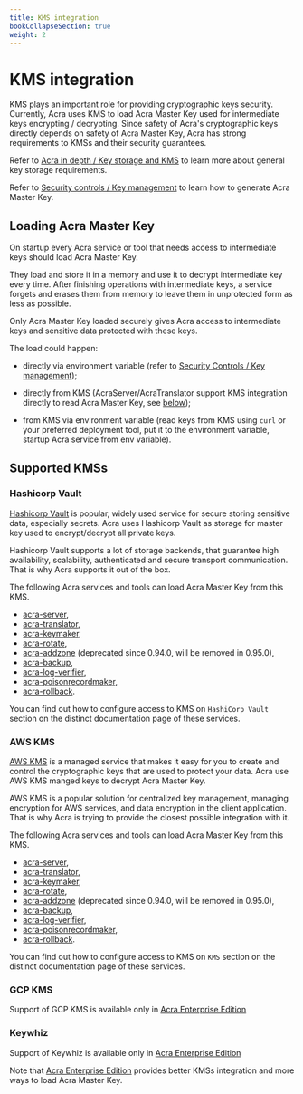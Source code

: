 ```yaml
---
title: KMS integration
bookCollapseSection: true
weight: 2
---
```


# KMS integration

KMS plays an important role for providing cryptographic keys security. Currently, Acra uses KMS to load Acra Master Key used for intermediate keys encrypting / decrypting.
Since safety of Acra's cryptographic keys directly depends on safety of Acra Master Key, Acra has strong requirements to KMSs and their security guarantees.

Refer to [Acra in depth / Key storage and KMS](/acra/acra-in-depth/architecture/key-storage-and-kms/) to learn more about general key storage requirements.

Refer to [Security controls / Key management](/acra/security-controls/key-management/) to learn how to generate Acra Master Key.


## Loading Acra Master Key

On startup every Acra service or tool that needs access to intermediate keys should load Acra Master Key. 

They load and store it in a memory and use it to decrypt intermediate key every time. After finishing operations with intermediate keys, a service forgets and erases them from memory to leave them in unprotected form as less as possible.

Only Acra Master Key loaded securely gives Acra access to intermediate keys and sensitive data protected with these keys.


The load could happen:

* directly via environment variable (refer to [Security Controls / Key management](/acra/security-controls/key-management/operations/generation/#master-keys));

* directly from KMS (AcraServer/AcraTranslator support KMS integration directly to read Acra Master Key, see [below](#supported-kmss));

* from KMS via environment variable (read keys from KMS using `curl` or your preferred deployment tool, put it to the environment variable, startup Acra service from env variable).


## Supported KMSs

### Hashicorp Vault

[Hashicorp Vault](https://www.vaultproject.io/) is popular, widely used service for secure storing sensitive data, 
especially secrets. Acra uses Hashicorp Vault as storage for master key used to encrypt/decrypt all private keys.

Hashicorp Vault supports a lot of storage backends, that guarantee high availability, scalability, authenticated and 
secure transport communication. That is why Acra supports it out of the box.


The following Acra services and tools can load Acra Master Key from this KMS. 

* [acra-server](/acra/configuring-maintaining/general-configuration/acra-server/#hashicorp-vault),
* [acra-translator](/acra/configuring-maintaining/general-configuration/acra-translator/#hashicorp-vault),
* [acra-keymaker](/acra/configuring-maintaining/general-configuration/acra-keymaker/#hashicorp-vault),
* [acra-rotate](/acra/configuring-maintaining/general-configuration/acra-rotate/#hashicorp-vault), 
* [acra-addzone](/acra/configuring-maintaining/general-configuration/acra-addzone/#hashicorp-vault) (deprecated since 0.94.0, will be removed in 0.95.0),
* [acra-backup](/acra/configuring-maintaining/general-configuration/acra-backup/#hashicorp-vault),
* [acra-log-verifier](/acra/configuring-maintaining/general-configuration/acra-log-verifier/#hashicorp-vault),
* [acra-poisonrecordmaker](/acra/configuring-maintaining/general-configuration/acra-poisonrecordmaker/#hashicorp-vault),
* [acra-rollback](/acra/configuring-maintaining/general-configuration/acra-rollback/#hashicorp-vault).

You can find out how to configure access to KMS on `HashiCorp Vault` section on the distinct documentation page of these services.

### AWS KMS

[AWS KMS](https://aws.amazon.com/kms/) is a managed service that makes it easy for you to create and control the
cryptographic keys that are used to protect your data. Acra use AWS KMS manged keys to decrypt Acra Master Key.

AWS KMS is a popular solution for centralized key management, managing encryption for AWS services, and data encryption
in the client application. That is why Acra is trying to provide the closest possible integration with it.

The following Acra services and tools can load Acra Master Key from this KMS.

* [acra-server](/acra/configuring-maintaining/general-configuration/acra-server/#hashicorp-vault),
* [acra-translator](/acra/configuring-maintaining/general-configuration/acra-translator/#hashicorp-vault),
* [acra-keymaker](/acra/configuring-maintaining/general-configuration/acra-keymaker/#hashicorp-vault),
* [acra-rotate](/acra/configuring-maintaining/general-configuration/acra-rotate/#hashicorp-vault),
* [acra-addzone](/acra/configuring-maintaining/general-configuration/acra-addzone/#hashicorp-vault) (deprecated since 0.94.0, will be removed in 0.95.0),
* [acra-backup](/acra/configuring-maintaining/general-configuration/acra-backup/#hashicorp-vault),
* [acra-log-verifier](/acra/configuring-maintaining/general-configuration/acra-log-verifier/#hashicorp-vault),
* [acra-poisonrecordmaker](/acra/configuring-maintaining/general-configuration/acra-poisonrecordmaker/#hashicorp-vault),
* [acra-rollback](/acra/configuring-maintaining/general-configuration/acra-rollback/#hashicorp-vault).

You can find out how to configure access to KMS on `KMS` section on the distinct documentation page of these
services.

### GCP KMS

Support of GCP KMS is available only in [Acra Enterprise Edition](/acra/enterprise-edition/)


### Keywhiz

Support of Keywhiz is available only in [Acra Enterprise Edition](/acra/enterprise-edition/)

Note that [Acra Enterprise Edition](/acra/enterprise-edition/) provides better KMSs integration and more ways to load Acra Master Key.

